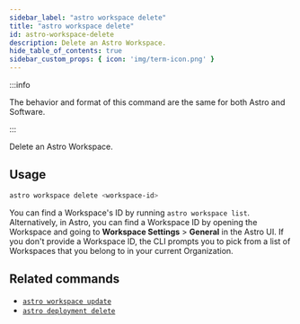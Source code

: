```yaml
---
sidebar_label: "astro workspace delete"
title: "astro workspace delete"
id: astro-workspace-delete
description: Delete an Astro Workspace.
hide_table_of_contents: true
sidebar_custom_props: { icon: 'img/term-icon.png' }
---
```


:::info

The behavior and format of this command are the same for both Astro and Software.

:::

Delete an Astro Workspace.

## Usage

```sh
astro workspace delete <workspace-id>
```

You can find a Workspace's ID by running `astro workspace list`. Alternatively, in Astro, you can find a Workspace ID by opening the Workspace and going to **Workspace Settings** > **General** in the Astro UI. If you don't provide a Workspace ID, the CLI prompts you to pick from a list of Workspaces that you belong to in your current Organization.

## Related commands

- [`astro workspace update`](cli/astro-workspace-update.md)
- [`astro deployment delete`](cli/astro-deployment-delete.md)
